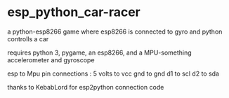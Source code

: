 # esp_python_car-racer

a python-esp8266 game where esp8266 is connected to gyro and python controlls a car

requires python 3, pygame, an esp8266, and a MPU-something accelerometer and gyroscope

esp to Mpu pin connections :
5 volts to vcc
gnd to gnd
d1 to scl
d2 to sda



thanks to KebabLord for esp2python connection code

